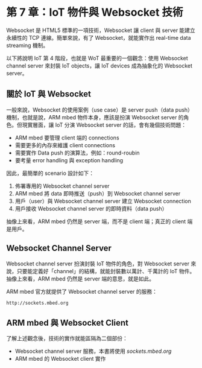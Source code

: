 # 第 7 章：IoT 物件與 Websocket 技術

Websocket 是 HTML5 標準的一項技術，Websocket 讓 client 與 server 能建立永續性的 TCP 連線。簡單來說，有了 Websocket，就能實作出 real-time data streaming 機制。

以下將說明 IoT 第 4 階段，也就是 WoT 最重要的一個觀念：使用 Websocket channel server 來封裝 IoT objects，讓 IoT devices 成為抽象化的 Websocket server。

## 關於 IoT 與 Websocket

一般來說，Websocket 的使用案例（use case）是 server push（data push）機制，也就是說，ARM mbed 物件本身，應該是扮演 Websocket server 的角色。但現實層面，讓 IoT 分演 Websocket server 的話，會有幾個技術問題：

* ARM mbed 要管理 client 端的 connections
* 需要更多的內存來維護 client connections
* 需要實作 Data push 的演算法，例如：round-roubin
* 要考量 error handling 與 exception handling

因此，最簡單的 scenario 設計如下：

1. 佈署專用的 Websocket channel server
2. ARM mbed 將 data 即時推送（push）到 Websocket channel server
3. 用戶（user）與 Websocket channel server 建立 Websocket connection
4. 用戶接收 Websocket channel server 的即時資料（data push）

抽像上來看，ARM mbed 仍然是 server 端，而不是 client 端；真正的 client 端是用戶。

## Websocket Channel Server

Websocket channel server 扮演封裝 IoT 物件的角色，對 Websocket server 來說，只要能定義好「channel」的結構，就能封裝數以萬計、千萬計的 IoT 物件。抽像上來看，ARM mbed 仍然是 server 端的意思，就是如此。

ARM mbed 官方就提供了 Websocket channel server 的服務：

```
http://sockets.mbed.org
```

## ARM mbed 與 Websocket Client

了解上述觀念後，技術的實作就能區隔為二個部份：

* Websocket channel server 服務，本書將使用 *sockets.mbed.org*
* ARM mbed 的 Websocket client 實作




